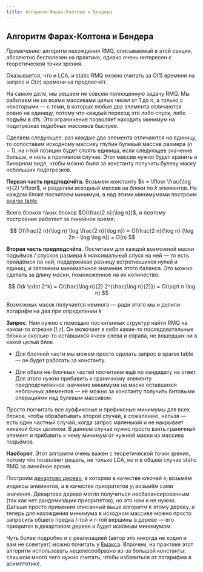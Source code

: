 ```yaml
---
title: Алгоритм Фарах-Колтона и Бендера
---
```


## Алгоритм Фарах-Колтона и Бендера

*Примечание:* алгоритм нахождения RMQ, описываемый в этой секции, абсолютно бесполезен на практике, однако очень интересен с теоретической точки зрения.

Оказывается, что и LCA, и static RMQ можно считать за $O(1)$ времени на запрос и $O(n)$ времени на предпосчёт.

На самом деле, мы решаем не совсем полноценную задачу RMQ. Мы работаем не со всеми массивами целых чисел от 1 до $n$, а только с некоторыми — с теми, в которых любые два элемента отличаются ровно на единицу, потому что каждый переход это либо спуск, либо подъём в dfs. Это ограничение позволяет находить минимум на подотрезках подобных массивов быстрее.

Сделаем следующее: раз каждые два элемента отличаются на единицу, то сопоставим исходному массиву глубин булевый массив размера $(n-1)$: на $i$-той позиции будет стоять единица, если следующее значение больше, и ноль в противном случае. Этот массив нужно будет хранить в бинарном виде, чтобы можно было за константу получать булеву маску небольших подотрезков.

**Первая часть предподсчёта.** Возьмем константу $k = \lfloor \frac{\log n}{2} \rfloor$, и разделим исходный массив на блоки по $k$ элементов. На каждом блоке посчитаем минимум, а над этими минимумами построим [sparse table](sparse-table).

Всего блоков таких блоков $O(\frac{2 n}{\log n})$, и поэтому построение работает за линейное время:

$$
O(\frac{2 n}{\log n} \log \frac{2 n}{\log n}) = O(\frac{2 n}{\log n} (\log 2n - \log \log n)) = O(n)
$$

**Вторая часть предподсчёта.** Посчитаем для каждой возможной маски подъёмов / спусков размера $k$ максимальный спуск на ней — то есть пройдёмся по ней, поддерживая разницу встретившихся нулей и единиц, и запомним минимальное значение этого баланса. Это можно сделать за длину маски, помоноженное на их количество:

$$
O(k \cdot 2^k) = O(\frac{\log n}{2} 2^{\frac{\log n}{2}}) = O(\sqrt n \log n)
$$

Возможных масок получается немного — ради этого мы и делили логарифм на два при определении $k$

**Запрос**. Нам нужно с помощью посчитанных структур найти RMQ на каком-то отрезке $[l, r]$. Он включает в себя какие-то последовательные блоки и сколько-то оставшихся ячеек слева и справа, не вошедших ни в какой целый блок.

* Для блочной части мы можем просто сделать запрос в sparse table — он будет работать за константу.

* Для обеих не-блочных частей посчитаем ещё по кандидату на ответ. Для этого нужно прибавить к граничному элементу предподсчитанное значение минимума на маске оставшихся неблочных элементов — её можно за константу получить битовыми операциями над булевым массивом.

Просто посчитать все суффиксные и префиксные минимумы для всех блоков, чтобы обрабатывать второй случай, к сожалению, нельзя — есть один частный случай, когда запрос маленький и не накрывает никакой блок целиком. В данном случае нужно просто взять граничный элемент и прибавить к нему минимум от нужной маски из массива подъёмов.

**Наоборот**. Этот алгоритм очень важен с теоретической точки зрения, потому что позволяет решать, не только LCA, но и в общем случае static RMQ за линейное время.

Построим [декартово дерево](treap), в котором в качестве ключей $x_i$ возьмём индексы элементов, а в качестве приоритетов $y_i$ возьмём сами значения. Декартово дерево могло получиться несбалансированным (так как нет рандомизации приоритетов), но это нам и не нужно. Дальше просто применим описанный выше алгоритм к этому дереву, и теперь для нахождения минимума в исходном массиве можно просто запросить общего предка $l$-той и $r$-той вершины в дереве — его приоритет в декартовом дереве и будет искомым минимумом.

Чуть более подробно и с реализацией (автор это никогда не кодил и вам не советует) можно почитать у [Емакса](http://e-maxx.ru/algo/lca_linear). Впрочем, на практике этот алгоритм использовать нецелесообразно из-за большой константы: слишком много чего нужно считать, чтобы избавиться от логарифма в асимптотике.
